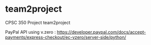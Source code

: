 # team2project
CPSC 350 Project
team2project

PayPal API using v.zero : https://developer.paypal.com/docs/accept-payments/express-checkout/ec-vzero/server-side/python/